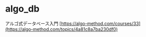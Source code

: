 # algo_db
アルゴ式データベース入門
[https://algo-method.com/courses/33](https://algo-method.com/topics/4a81c8a7ba230df0)

